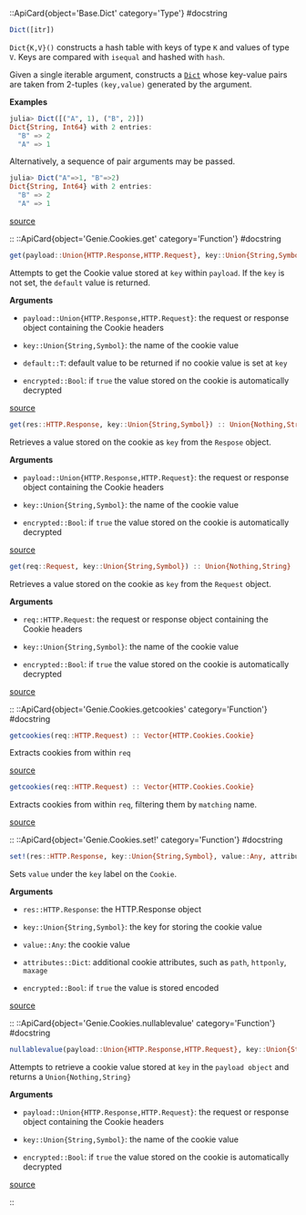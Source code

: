 

::ApiCard{object='Base.Dict' category='Type'}
#docstring



```julia
Dict([itr])
```


`Dict{K,V}()` constructs a hash table with keys of type `K` and values of type `V`. Keys are compared with `isequal` and hashed with `hash`.

Given a single iterable argument, constructs a [`Dict`](/API/cookies#Base.Dict) whose key-value pairs are taken from 2-tuples `(key,value)` generated by the argument.

**Examples**

```julia
julia> Dict([("A", 1), ("B", 2)])
Dict{String, Int64} with 2 entries:
  "B" => 2
  "A" => 1
```


Alternatively, a sequence of pair arguments may be passed.

```julia
julia> Dict("A"=>1, "B"=>2)
Dict{String, Int64} with 2 entries:
  "B" => 2
  "A" => 1
```



[source](https://github.com/JuliaLang/julia/blob/bed2cd540a11544ed4be381d471bbf590f0b745e/base/dict.jl#L31-L56)

::
::ApiCard{object='Genie.Cookies.get' category='Function'}
#docstring



```julia
get(payload::Union{HTTP.Response,HTTP.Request}, key::Union{String,Symbol}, default::T; encrypted::Bool = true)::T where T
```


Attempts to get the Cookie value stored at `key` within `payload`. If the `key` is not set, the `default` value is returned.

**Arguments**
- `payload::Union{HTTP.Response,HTTP.Request}`: the request or response object containing the Cookie headers
  
- `key::Union{String,Symbol}`: the name of the cookie value
  
- `default::T`: default value to be returned if no cookie value is set at `key`
  
- `encrypted::Bool`: if `true` the value stored on the cookie is automatically decrypted
  


[source](https://github.com/GenieFramework/Genie.jl/blob/v5.30.5/src/Cookies.jl#L10-L21)



```julia
get(res::HTTP.Response, key::Union{String,Symbol}) :: Union{Nothing,String}
```


Retrieves a value stored on the cookie as `key` from the `Respose` object.

**Arguments**
- `payload::Union{HTTP.Response,HTTP.Request}`: the request or response object containing the Cookie headers
  
- `key::Union{String,Symbol}`: the name of the cookie value
  
- `encrypted::Bool`: if `true` the value stored on the cookie is automatically decrypted
  


[source](https://github.com/GenieFramework/Genie.jl/blob/v5.30.5/src/Cookies.jl#L28-L37)



```julia
get(req::Request, key::Union{String,Symbol}) :: Union{Nothing,String}
```


Retrieves a value stored on the cookie as `key` from the `Request` object.

**Arguments**
- `req::HTTP.Request`: the request or response object containing the Cookie headers
  
- `key::Union{String,Symbol}`: the name of the cookie value
  
- `encrypted::Bool`: if `true` the value stored on the cookie is automatically decrypted
  


[source](https://github.com/GenieFramework/Genie.jl/blob/v5.30.5/src/Cookies.jl#L45-L54)

::
::ApiCard{object='Genie.Cookies.getcookies' category='Function'}
#docstring



```julia
getcookies(req::HTTP.Request) :: Vector{HTTP.Cookies.Cookie}
```


Extracts cookies from within `req`


[source](https://github.com/GenieFramework/Genie.jl/blob/v5.30.5/src/Cookies.jl#L160-L164)



```julia
getcookies(req::HTTP.Request) :: Vector{HTTP.Cookies.Cookie}
```


Extracts cookies from within `req`, filtering them by `matching` name.


[source](https://github.com/GenieFramework/Genie.jl/blob/v5.30.5/src/Cookies.jl#L170-L174)

::
::ApiCard{object='Genie.Cookies.set!' category='Function'}
#docstring



```julia
set!(res::HTTP.Response, key::Union{String,Symbol}, value::Any, attributes::Dict; encrypted::Bool = true) :: HTTP.Response
```


Sets `value` under the `key` label on the `Cookie`.

**Arguments**
- `res::HTTP.Response`: the HTTP.Response object
  
- `key::Union{String,Symbol}`: the key for storing the cookie value
  
- `value::Any`: the cookie value
  
- `attributes::Dict`: additional cookie attributes, such as `path`, `httponly`, `maxage`
  
- `encrypted::Bool`: if `true` the value is stored encoded
  


[source](https://github.com/GenieFramework/Genie.jl/blob/v5.30.5/src/Cookies.jl#L62-L73)

::
::ApiCard{object='Genie.Cookies.nullablevalue' category='Function'}
#docstring



```julia
nullablevalue(payload::Union{HTTP.Response,HTTP.Request}, key::Union{String,Symbol}; encrypted::Bool = true)
```


Attempts to retrieve a cookie value stored at `key` in the `payload object` and returns a `Union{Nothing,String}`

**Arguments**
- `payload::Union{HTTP.Response,HTTP.Request}`: the request or response object containing the Cookie headers
  
- `key::Union{String,Symbol}`: the name of the cookie value
  
- `encrypted::Bool`: if `true` the value stored on the cookie is automatically decrypted
  


[source](https://github.com/GenieFramework/Genie.jl/blob/v5.30.5/src/Cookies.jl#L135-L144)

::
